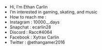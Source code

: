 - Hi, I’m Ethan Carlin
- I’m interested in gaming, skating, and music
- How to reach me :
- Instagram : 10000._.days
- Snapchat : ecarlin28
- Discord : Racc#4064
- Facebook : Xytrax Carlin
- Twitter : @ethangamer2016
